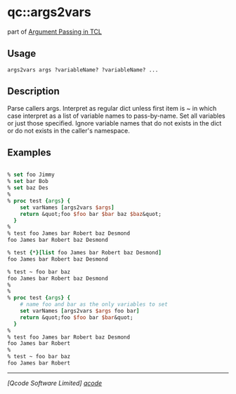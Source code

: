 qc::args2vars
=============

part of [Argument Passing in TCL](../qc/wiki/ArgPassing)

Usage
-----
`args2vars args ?variableName? ?variableName? ...`

Description
-----------
Parse callers args. Interpret as regular dict unless first item is ~ in which case interpret as a list of variable names to pass-by-name.
    Set all variables or just those specified.
    Ignore variable names that do not exists in the dict or do not exists in the caller's namespace.

Examples
--------
```tcl

% set foo Jimmy
% set bar Bob
% set baz Des
%
% proc test {args} {
    set varNames [args2vars $args]
    return &quot;foo $foo bar $bar baz $baz&quot;
  }
%
% test foo James bar Robert baz Desmond
foo James bar Robert baz Desmond

% test {*}[list foo James bar Robert baz Desmond]
foo James bar Robert baz Desmond

% test ~ foo bar baz
foo James bar Robert baz Desmond
%
% 
% proc test {args} {
    # name foo and bar as the only variables to set
    set varNames [args2vars $args foo bar]
    return &quot;foo $foo bar $bar&quot;
  }
%
% test foo James bar Robert baz Desmond
foo James bar Robert
%
% test ~ foo bar baz
foo James bar Robert

```

----------------------------------
*[Qcode Software Limited] [qcode]*

[qcode]: www.qcode.co.uk "Qcode Software"